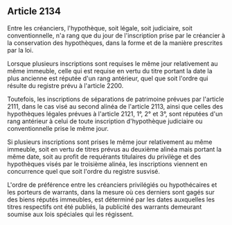 Article 2134
----
Entre les créanciers, l'hypothèque, soit légale, soit judiciaire, soit
conventionnelle, n'a rang que du jour de l'inscription prise par le créancier à
la conservation des hypothèques, dans la forme et de la manière prescrites par
la loi.

Lorsque plusieurs inscriptions sont requises le même jour relativement au même
immeuble, celle qui est requise en vertu du titre portant la date la plus
ancienne est réputée d'un rang antérieur, quel que soit l'ordre qui résulte du
registre prévu à l'article 2200.

Toutefois, les inscriptions de séparations de patrimoine prévues par l'article
2111, dans le cas visé au second alinéa de l'article 2113, ainsi que celles des
hypothèques légales prévues à l'article 2121, 1°, 2° et 3°, sont réputées d'un
rang antérieur à celui de toute inscription d'hypothèque judiciaire ou
conventionnelle prise le même jour.

Si plusieurs inscriptions sont prises le même jour relativement au même
immeuble, soit en vertu de titres prévus au deuxième alinéa mais portant la même
date, soit au profit de requérants titulaires du privilège et des hypothèques
visés par le troisième alinéa, les inscriptions viennent en concurrence quel que
soit l'ordre du registre susvisé.

L'ordre de préférence entre les créanciers privilégiés ou hypothécaires et les
porteurs de warrants, dans la mesure où ces derniers sont gagés sur des biens
réputés immeubles, est déterminé par les dates auxquelles les titres respectifs
ont été publiés, la publicité des warrants demeurant soumise aux lois spéciales
qui les régissent.
